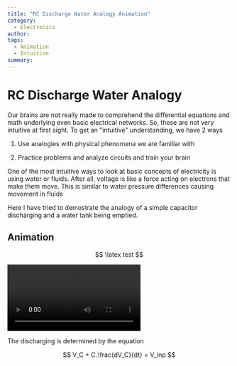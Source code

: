 ```yaml
---
title: "RC Discharge Water Analogy Animation"
category: 
  - Electronics
author: 
tags:
  - Animation
  - Intuition
summary: 
---
```


# RC Discharge Water Analogy

Our brains are not really made to comprehend the differential equations and math underlying even basic electrical networks. So, these are not very intuitive at first sight. To get an "intuitive" understanding, we have 2 ways

1) Use analogies with physical phenomena we are familiar with

2) Practice problems and analyze circuits and train your brain

One of the most intuitive ways to look at basic concepts of electricity is using water or fluids. After all, voltage is like a force acting on electrons that make them move. This is similar to water pressure differences causing movement in fluids

Here I have tried to demostrate the analogy of a simple capacitor discharging and a water tank being emptied.

## Animation

$$ \latex test $$

<video src="/assets/videos/RC_Discharge_FlipAClip.mp4" controls="controls" style="max-width: 730px;"></video>

The discharging is determined by the equation

$$ V_C + C.\frac{dV_C}{dt} = V_inp $$

